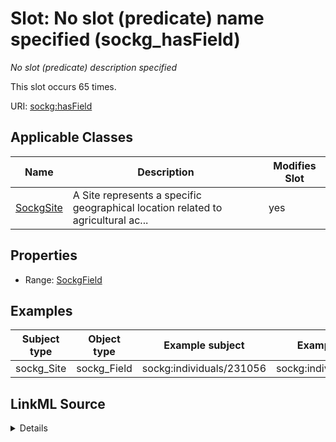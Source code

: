 

# Slot: No slot (predicate) name specified (sockg_hasField)


_No slot (predicate) description specified_






This slot occurs 65 times.


URI: [sockg:hasField](https://idir.uta.edu/sockg-ontology/docs/hasField)



<!-- no inheritance hierarchy -->





## Applicable Classes

| Name | Description | Modifies Slot |
| --- | --- | --- |
| [SockgSite](../classes/SockgSite.md) | A Site represents a specific geographical location related to agricultural ac... |  yes  |







## Properties

* Range: [SockgField](../classes/SockgField.md)






## Examples

| Subject type | Object type | Example subject | Example object | Occurrences |
| --- | --- | --- | --- | --- |
| sockg_Site | sockg_Field | sockg:individuals/231056 | sockg:individuals/55800 | 65 |




## LinkML Source

<details>

```yaml
name: sockg_hasField
annotations:
  count:
    tag: count
    value: 65
description: No slot (predicate) description specified
title: No slot (predicate) name specified
examples:
- object:
    example_object: sockg:individuals/55800
    example_object_type: sockg_Field
    example_predicate: sockg:hasField
    example_subject: sockg:individuals/231056
    example_subject_type: sockg_Site
from_schema: soc-kg
rank: 1000
domain: sockg_Site
slot_uri: sockg:hasField
alias: sockg_hasField
domain_of:
- sockg_Site
range: sockg_Field

```
</details>